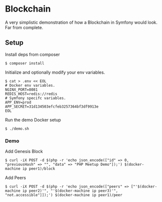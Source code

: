 # Blockchain

A very simplistic demonstration of how a Blockchain in Symfony would look. Far from complete.

## Setup

Install deps from composer
```
$ composer install
```
Initialize and optionally modify your env variables.
```
$ cat > .env << EOL
# Docker env variables.
NGINX_PORT=8081
REDIS_HOST=redis://redis
# Symfony specifc variables.
APP_ENV=prod
APP_SECRET=31d134503efcfeb3257364bf3df9913e
EOL
```

Run the demo Docker setup
```
$ ./demo.sh
```

### Demo
Add Genesis Block
```
$ curl -iX POST -d $(php -r 'echo json_encode(["id" => 0, "previousHash" => "", "data" => "PHP Meetup Demo"]);') $(docker-machine ip peer1)/block
```
Add Peers
```
$ curl -iX POST -d $(php -r 'echo json_encode(["peers" => ["'$(docker-machine ip peer2)'", "'$(docker-machine ip peer3)'", "not.accessible"]]);') $(docker-machine ip peer1)/peer
```
